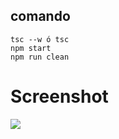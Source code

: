 ## comando

    tsc --w ó tsc
    npm start
    npm run clean

# Screenshot

![](docs/screenshot.png)

